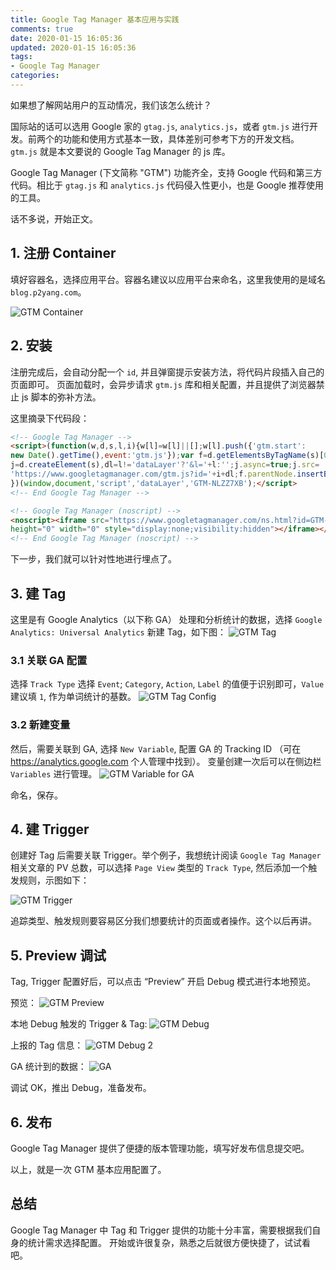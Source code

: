 ```yaml
---
title: Google Tag Manager 基本应用与实践
comments: true
date: 2020-01-15 16:05:36
updated: 2020-01-15 16:05:36
tags:
- Google Tag Manager
categories:
---
```


如果想了解网站用户的互动情况，我们该怎么统计？

国际站的话可以选用 Google 家的 `gtag.js`, `analytics.js`，或者 `gtm.js` 进行开发。前两个的功能和使用方式基本一致，具体差别可参考下方的开发文档。`gtm.js` 就是本文要说的 Google Tag Manager 的 js 库。

<!--truncate-->
Google Tag Manager (下文简称 "GTM") 功能齐全，支持 Google 代码和第三方代码。相比于 `gtag.js` 和 `analytics.js` 代码侵入性更小，也是 Google 推荐使用的工具。

话不多说，开始正文。

## 1. 注册 Container
填好容器名，选择应用平台。容器名建议以应用平台来命名，这里我使用的是域名 `blog.p2yang.com`。

![GTM Container](/images/gtm/gtm-container.png)

## 2. 安装
注册完成后，会自动分配一个 `id`, 并且弹窗提示安装方法，将代码片段插入自己的页面即可。
页面加载时，会异步请求 `gtm.js` 库和相关配置，并且提供了浏览器禁止 js 脚本的弥补方法。

这里摘录下代码段：

```html
<!-- Google Tag Manager -->
<script>(function(w,d,s,l,i){w[l]=w[l]||[];w[l].push({'gtm.start':
new Date().getTime(),event:'gtm.js'});var f=d.getElementsByTagName(s)[0],
j=d.createElement(s),dl=l!='dataLayer'?'&l='+l:'';j.async=true;j.src=
'https://www.googletagmanager.com/gtm.js?id='+i+dl;f.parentNode.insertBefore(j,f);
})(window,document,'script','dataLayer','GTM-NLZZ7XB');</script>
<!-- End Google Tag Manager -->
```

```html
<!-- Google Tag Manager (noscript) -->
<noscript><iframe src="https://www.googletagmanager.com/ns.html?id=GTM-TFMV3HS"
height="0" width="0" style="display:none;visibility:hidden"></iframe></noscript>
<!-- End Google Tag Manager (noscript) -->
```

下一步，我们就可以针对性地进行埋点了。

## 3. 建 Tag
这里是有 Google Analytics（以下称 GA） 处理和分析统计的数据，选择 `Google Analytics: Universal Analytics` 新建 Tag，如下图：
![GTM Tag](/images/gtm/gtm-tag.png)


### 3.1 关联 GA 配置
选择 `Track Type` 选择 `Event`; `Category`, `Action`, `Label` 的值便于识别即可，`Value` 建议填 `1`, 作为单词统计的基数。
![GTM Tag Config](/images/gtm/gtm-tag-config.png)

### 3.2 新建变量
然后，需要关联到 GA, 选择 `New Variable`, 配置 GA 的 Tracking ID （可在 https://analytics.google.com 个人管理中找到）。
变量创建一次后可以在侧边栏 `Variables` 进行管理。
![GTM Variable for GA](/images/gtm/gtm-tag-variable.png)

命名，保存。

## 4. 建 Trigger
创建好 Tag 后需要关联 Trigger。举个例子，我想统计阅读 `Google Tag Manager` 相关文章的 PV 总数，可以选择 `Page View` 类型的 `Track Type`, 然后添加一个触发规则，示图如下：

![GTM Trigger](/images/gtm/gtm-trigger.png)

追踪类型、触发规则要容易区分我们想要统计的页面或者操作。这个以后再讲。

## 5. Preview 调试
Tag, Trigger 配置好后，可以点击 “Preview” 开启 Debug 模式进行本地预览。

预览：
![GTM Preview](/images/gtm/gtm-preview.png)

本地 Debug 触发的 Trigger & Tag:
![GTM Debug](/images/gtm/gtm-debug.png)

上报的 Tag 信息：
![GTM Debug 2](/images/gtm/gtm-debug2.png)

GA 统计到的数据：
![GA](/images/gtm/ga-event.png)

调试 OK，推出 Debug，准备发布。

## 6. 发布
Google Tag Manager 提供了便捷的版本管理功能，填写好发布信息提交吧。

以上，就是一次 GTM 基本应用配置了。

## 总结
Google Tag Manager 中 Tag 和 Trigger 提供的功能十分丰富，需要根据我们自身的统计需求选择配置。
开始或许很复杂，熟悉之后就很方便快捷了，试试看吧。

